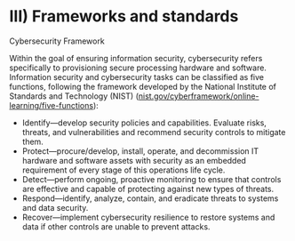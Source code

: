 # III) Frameworks and standards

Cybersecurity Framework

Within the goal of ensuring information security, cybersecurity refers specifically to provisioning secure processing hardware and software. Information security and cybersecurity tasks can be classified as five functions, following the framework developed by the National Institute of Standards and Technology (NIST) ([nist.gov/cyberframework/online-learning/five-functions](https://www.nist.gov/cyberframework/online-learning/five-functions)):

* Identify—develop security policies and capabilities. Evaluate risks, threats, and vulnerabilities and recommend security controls to mitigate them.
* Protect—procure/develop, install, operate, and decommission IT hardware and software assets with security as an embedded requirement of every stage of this operations life cycle.
* Detect—perform ongoing, proactive monitoring to ensure that controls are effective and capable of protecting against new types of threats.
* Respond—identify, analyze, contain, and eradicate threats to systems and data security.
* Recover—implement cybersecurity resilience to restore systems and data if other controls are unable to prevent attacks.

